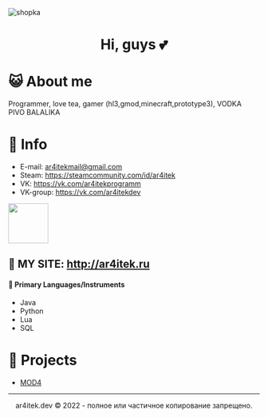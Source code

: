 ![shopka](https://user-images.githubusercontent.com/59157878/144428807-211a0848-19ee-4dc2-8545-fa245fa1d4bb.png)

<h1 align="center"> Hi, guys 💕 </h1>

# 😺 About me
Programmer, love tea, gamer (hl3,gmod,minecraft,prototype3), VODKA PIVO BALALIKA

# 📖 Info
- E-mail: ar4itekmail@gmail.com
- Steam: https://steamcommunity.com/id/ar4itek
- VK: https://vk.com/ar4itekprogramm
- VK-group: https://vk.com/ar4itekdev
<a href="https://discord.com/users/763418827966251049">
<img height="80px" src="https://discord.c99.nl/widget/theme-3/763418827966251049.png" />
</a>

## 📍  MY SITE: http://ar4itek.ru

#### 🎒 Primary Languages/Instruments
- Java
- Python
- Lua
- SQL

# 📁 Projects
- [MOD4](https://discord.com/api/oauth2/authorize?client_id=930024067430506526&permissions=8&scope=bot)

-----------------------------------------------------
<p align="center">
ar4itek.dev © 2022 - полное или частичное копирование запрещено.
</p>
